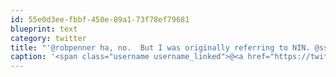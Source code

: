 ```yaml
---
id: 55e0d3ee-fbbf-450e-89a1-73f78ef79681
blueprint: text
category: twitter
title: "'@robpenner ha, no.  But I was originally referring to NIN. @ssollows"
caption: '<span class="username username_linked">@<a href="https://twitter.com/robpenner" title="Robert Penner">robpenner</a></span> ha, no.  But I was originally referring to NIN. <span class="username username_linked">@<a href="https://twitter.com/ssollows" title="Scott Sollows">ssollows</a></span>'
---
```

